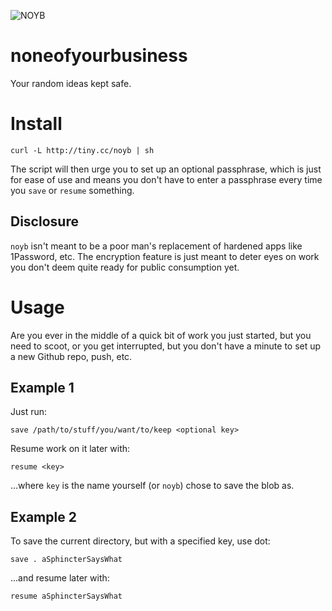![NOYB](http://chart.googleapis.com/chart?cht=qr&chs=150x150&choe=UTF-8&chld=H&chl=http://tiny.cc/noyb)

noneofyourbusiness
==================

Your random ideas kept safe.

Install
=======

    curl -L http://tiny.cc/noyb | sh

The script will then urge you to set up an optional passphrase, which is just for ease of use and means you don't have to enter a passphrase every time you ```save``` or ```resume``` something.

Disclosure
----------

```noyb``` isn't meant to be a poor man's replacement of hardened apps like 1Password, etc. The encryption feature is just meant to deter eyes on work you don't deem quite ready for public consumption yet.

Usage
=====

Are you ever in the middle of a quick bit of work you just started, but you need to scoot, or you get interrupted, but you don't have a minute to set up a new Github repo, push, etc.

Example 1
---------

Just run:

    save /path/to/stuff/you/want/to/keep <optional key>

Resume work on it later with:

	resume <key>

...where ```key``` is the name yourself (or ```noyb```) chose to save the blob as.

Example 2
---------

To save the current directory, but with a specified key, use dot:

	save . aSphincterSaysWhat

...and resume later with:

	resume aSphincterSaysWhat

